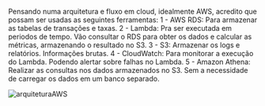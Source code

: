 Pensando numa arquitetura e fluxo em cloud, idealmente AWS, acredito que possam ser usadas as seguintes ferramentas:
  1 - AWS RDS: Para armazenar as tabelas de transações e taxas.
  2 - Lambda: Pra ser executada em periodos de tempo. Vão consultar o RDS para obter os dados e calcular as métricas, armazenando o resultado no S3.
  3 - S3: Armazenar os logs e relatórios. Informações brutas.
  4 - CloudWatch: Para monitorar a execução do Lambda. Podendo alertar sobre falhas no Lambda.
  5 - Amazon Athena: Realizar as consultas nos dados armazenados no S3. Sem a necessidade de carregar os dados em um banco separado.
  
![arquiteturaAWS](https://github.com/user-attachments/assets/f9593b5b-1d40-4ca6-80b6-b71346b2ce07)
